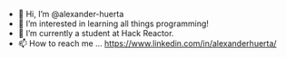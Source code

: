 - 👋 Hi, I’m @alexander-huerta
- 👀 I’m interested in learning all things programming! 
- 🌱 I’m currently a student at Hack Reactor.  
- 📫 How to reach me ... https://www.linkedin.com/in/alexanderhuerta/

